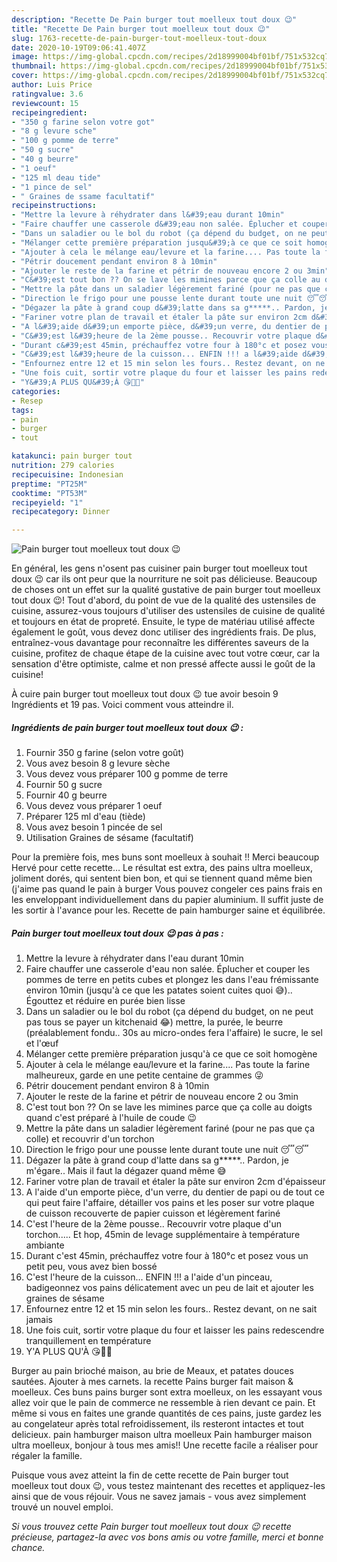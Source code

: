 ```yaml
---
description: "Recette De Pain burger tout moelleux tout doux 😉"
title: "Recette De Pain burger tout moelleux tout doux 😉"
slug: 1763-recette-de-pain-burger-tout-moelleux-tout-doux
date: 2020-10-19T09:06:41.407Z
image: https://img-global.cpcdn.com/recipes/2d18999004bf01bf/751x532cq70/pain-burger-tout-moelleux-tout-doux-😉-photo-principale-de-la-recette.jpg
thumbnail: https://img-global.cpcdn.com/recipes/2d18999004bf01bf/751x532cq70/pain-burger-tout-moelleux-tout-doux-😉-photo-principale-de-la-recette.jpg
cover: https://img-global.cpcdn.com/recipes/2d18999004bf01bf/751x532cq70/pain-burger-tout-moelleux-tout-doux-😉-photo-principale-de-la-recette.jpg
author: Luis Price
ratingvalue: 3.6
reviewcount: 15
recipeingredient:
- "350 g farine selon votre got"
- "8 g levure sche"
- "100 g pomme de terre"
- "50 g sucre"
- "40 g beurre"
- "1 oeuf"
- "125 ml deau tide"
- "1 pince de sel"
- " Graines de ssame facultatif"
recipeinstructions:
- "Mettre la levure à réhydrater dans l&#39;eau durant 10min"
- "Faire chauffer une casserole d&#39;eau non salée. Éplucher et couper les pommes de terre en petits cubes et plongez les dans l&#39;eau frémissante environ 10min (jusqu&#39;à ce que les patates soient cuites quoi 😅).. Égouttez et réduire en purée bien lisse"
- "Dans un saladier ou le bol du robot (ça dépend du budget, on ne peut pas tous se payer un kitchenaid 😂) mettre, la purée, le beurre (préalablement fondu.. 30s au micro-ondes fera l&#39;affaire) le sucre, le sel et l&#39;œuf"
- "Mélanger cette première préparation jusqu&#39;à ce que ce soit homogène"
- "Ajouter à cela le mélange eau/levure et la farine.... Pas toute la farine malheureux, garde en une petite centaine de grammes 😜"
- "Pétrir doucement pendant environ 8 à 10min"
- "Ajouter le reste de la farine et pétrir de nouveau encore 2 ou 3min"
- "C&#39;est tout bon ?? On se lave les mimines parce que ça colle au doigts quand c&#39;est préparé à l&#39;huile de coude 😉"
- "Mettre la pâte dans un saladier légèrement fariné (pour ne pas que ça colle) et recouvrir d&#39;un torchon"
- "Direction le frigo pour une pousse lente durant toute une nuit 😴😴"
- "Dégazer la pâte à grand coup d&#39;latte dans sa g*****.. Pardon, je m&#39;égare.. Mais il faut la dégazer quand même 😅"
- "Fariner votre plan de travail et étaler la pâte sur environ 2cm d&#39;épaisseur"
- "A l&#39;aide d&#39;un emporte pièce, d&#39;un verre, du dentier de papi ou de tout ce qui peut faire l&#39;affaire, détailler vos pains et les poser sur votre plaque de cuisson recouverte de papier cuisson et légèrement fariné"
- "C&#39;est l&#39;heure de la 2ème pousse.. Recouvrir votre plaque d&#39;un torchon..... Et hop, 45min de levage supplémentaire à température ambiante"
- "Durant c&#39;est 45min, préchauffez votre four à 180°c et posez vous un petit peu, vous avez bien bossé"
- "C&#39;est l&#39;heure de la cuisson... ENFIN !!! a l&#39;aide d&#39;un pinceau, badigeonnez vos pains délicatement avec un peu de lait et ajouter les graines de sésame"
- "Enfournez entre 12 et 15 min selon les fours.. Restez devant, on ne sait jamais"
- "Une fois cuit, sortir votre plaque du four et laisser les pains redescendre tranquillement en température"
- "Y&#39;A PLUS QU&#39;À 😘🍔🍔"
categories:
- Resep
tags:
- pain
- burger
- tout

katakunci: pain burger tout 
nutrition: 279 calories
recipecuisine: Indonesian
preptime: "PT25M"
cooktime: "PT53M"
recipeyield: "1"
recipecategory: Dinner

---
```



![Pain burger tout moelleux tout doux 😉](https://img-global.cpcdn.com/recipes/2d18999004bf01bf/751x532cq70/pain-burger-tout-moelleux-tout-doux-😉-photo-principale-de-la-recette.jpg)

En général, les gens n'osent pas cuisiner pain burger tout moelleux tout doux 😉 car ils ont peur que la nourriture ne soit pas délicieuse. Beaucoup de choses ont un effet sur la qualité gustative de pain burger tout moelleux tout doux 😉! Tout d'abord, du point de vue de la qualité des ustensiles de cuisine, assurez-vous toujours d'utiliser des ustensiles de cuisine de qualité et toujours en état de propreté. Ensuite, le type de matériau utilisé affecte également le goût, vous devez donc utiliser des ingrédients frais. De plus, entraînez-vous davantage pour reconnaître les différentes saveurs de la cuisine, profitez de chaque étape de la cuisine avec tout votre cœur, car la sensation d'être optimiste, calme et non pressé affecte aussi le goût de la cuisine!

<!--inarticleads1-->

À cuire pain burger tout moelleux tout doux 😉 tue avoir besoin 9 Ingrédients et 19 pas. Voici comment vous atteindre il.

##### Ingrédients de pain burger tout moelleux tout doux 😉 :

1. Fournir 350 g farine (selon votre goût)
1. Vous avez besoin 8 g levure sèche
1. Vous devez vous préparer 100 g pomme de terre
1. Fournir 50 g sucre
1. Fournir 40 g beurre
1. Vous devez vous préparer 1 oeuf
1. Préparer 125 ml d&#39;eau (tiède)
1. Vous avez besoin 1 pincée de sel
1. Utilisation  Graines de sésame (facultatif)


Pour la première fois, mes buns sont moelleux à souhait !! Merci beaucoup Hervé pour cette recette… Le résultat est extra, des pains ultra moelleux, joliment dorés, qui sentent bien bon, et qui se tiennent quand même bien (j&#39;aime pas quand le pain à burger Vous pouvez congeler ces pains frais en les enveloppant individuellement dans du papier aluminium. Il suffit juste de les sortir à l&#39;avance pour les. Recette de pain hamburger saine et équilibrée. 

<!--inarticleads2-->

##### Pain burger tout moelleux tout doux 😉 pas à pas :

1. Mettre la levure à réhydrater dans l&#39;eau durant 10min
1. Faire chauffer une casserole d&#39;eau non salée. Éplucher et couper les pommes de terre en petits cubes et plongez les dans l&#39;eau frémissante environ 10min (jusqu&#39;à ce que les patates soient cuites quoi 😅).. Égouttez et réduire en purée bien lisse
1. Dans un saladier ou le bol du robot (ça dépend du budget, on ne peut pas tous se payer un kitchenaid 😂) mettre, la purée, le beurre (préalablement fondu.. 30s au micro-ondes fera l&#39;affaire) le sucre, le sel et l&#39;œuf
1. Mélanger cette première préparation jusqu&#39;à ce que ce soit homogène
1. Ajouter à cela le mélange eau/levure et la farine.... Pas toute la farine malheureux, garde en une petite centaine de grammes 😜
1. Pétrir doucement pendant environ 8 à 10min
1. Ajouter le reste de la farine et pétrir de nouveau encore 2 ou 3min
1. C&#39;est tout bon ?? On se lave les mimines parce que ça colle au doigts quand c&#39;est préparé à l&#39;huile de coude 😉
1. Mettre la pâte dans un saladier légèrement fariné (pour ne pas que ça colle) et recouvrir d&#39;un torchon
1. Direction le frigo pour une pousse lente durant toute une nuit 😴😴
1. Dégazer la pâte à grand coup d&#39;latte dans sa g*****.. Pardon, je m&#39;égare.. Mais il faut la dégazer quand même 😅
1. Fariner votre plan de travail et étaler la pâte sur environ 2cm d&#39;épaisseur
1. A l&#39;aide d&#39;un emporte pièce, d&#39;un verre, du dentier de papi ou de tout ce qui peut faire l&#39;affaire, détailler vos pains et les poser sur votre plaque de cuisson recouverte de papier cuisson et légèrement fariné
1. C&#39;est l&#39;heure de la 2ème pousse.. Recouvrir votre plaque d&#39;un torchon..... Et hop, 45min de levage supplémentaire à température ambiante
1. Durant c&#39;est 45min, préchauffez votre four à 180°c et posez vous un petit peu, vous avez bien bossé
1. C&#39;est l&#39;heure de la cuisson... ENFIN !!! a l&#39;aide d&#39;un pinceau, badigeonnez vos pains délicatement avec un peu de lait et ajouter les graines de sésame
1. Enfournez entre 12 et 15 min selon les fours.. Restez devant, on ne sait jamais
1. Une fois cuit, sortir votre plaque du four et laisser les pains redescendre tranquillement en température
1. Y&#39;A PLUS QU&#39;À 😘🍔🍔


Burger au pain brioché maison, au brie de Meaux, et patates douces sautées. Ajouter à mes carnets. la recette Pains burger fait maison &amp; moelleux. Ces buns pains burger sont extra moelleux, on les essayant vous allez voir que le pain de commerce ne ressemble à rien devant ce pain. Et même si vous en faites une grande quantités de ces pains, juste gardez les au congelateur après total refroidissement, ils resteront intactes et tout delicieux. pain hamburger maison ultra moelleux Pain hamburger maison ultra moelleux, bonjour à tous mes amis!! Une recette facile a réaliser pour régaler la famille. 

<!--inarticleads1-->

<p>
Puisque vous avez atteint la fin de cette recette de Pain burger tout moelleux tout doux 😉, vous testez maintenant des recettes et appliquez-les ainsi que de vous réjouir. Vous ne savez jamais - vous avez simplement trouvé un nouvel emploi.
</p>

<p>
<i>Si vous trouvez cette Pain burger tout moelleux tout doux 😉 recette précieuse, partagez-la avec vos bons amis ou votre famille, merci et bonne chance.</i>
</p>
